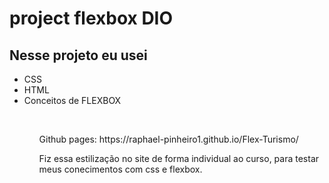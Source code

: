 # project flexbox DIO

## Nesse projeto eu usei

<ul>
    <li>CSS</li>
    <li>HTML</li>
    <li>Conceitos de FLEXBOX</li>
<ul>
<br>

<p>Github pages: https://raphael-pinheiro1.github.io/Flex-Turismo/</p>

<p>Fiz essa estilização no site de forma individual ao curso, para testar meus conecimentos com css e flexbox.</p>

